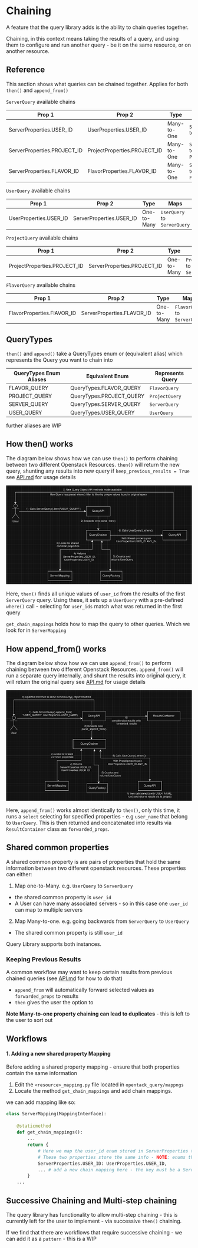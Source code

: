 # Chaining

A feature that the query library adds is the ability to chain queries together.

Chaining, in this context means taking the results of a query, and using them to configure and run another query
    - be it on the same resource, or on another resource.

## Reference
This section shows what queries can be chained together. Applies for both `then()` and `append_from()`

`ServerQuery` available chains

| Prop 1                      | Prop 2                       | Type        | Maps                            |
|-----------------------------|------------------------------|-------------|---------------------------------|
| ServerProperties.USER_ID    | UserProperties.USER_ID       | Many-to-One | `ServerQuery` to `UserQuery`    |
| ServerProperties.PROJECT_ID | ProjectProperties.PROJECT_ID | Many-to-One | `ServerQuery` to `ProjectQuery` |
| ServerProperties.FLAVOR_ID  | FlavorProperties.FLAVOR_ID   | Many-to-One | `ServerQuery` to `FlavorQuery`  |


`UserQuery` available chains

| Prop 1                 | Prop 2                   | Type        | Maps                         |
|------------------------|--------------------------|-------------|------------------------------|
| UserProperties.USER_ID | ServerProperties.USER_ID | One-to-Many | `UserQuery` to `ServerQuery` |


`ProjectQuery` available chains

| Prop 1                       | Prop 2                      | Type        | Maps                            |
|------------------------------|-----------------------------|-------------|---------------------------------|
| ProjectProperties.PROJECT_ID | ServerProperties.PROJECT_ID | One-to-Many | `ProjectQuery` to `ServerQuery` |


`FlavorQuery` available chains

| Prop 1                     | Prop 2                     | Type        | Maps                           |
|----------------------------|----------------------------|-------------|--------------------------------|
| FlavorProperties.FlAVOR_ID | ServerProperties.FLAVOR_ID | One-to-Many | `FlavorQuery` to `ServerQuery` |


## QueryTypes
`then()` and `append()` take a QueryTypes enum or (equivalent alias) which represents the Query you want to chain into

| QueryTypes Enum Aliases | Equivalent Enum          | Represents Query |
|-------------------------|--------------------------|------------------|
| FLAVOR_QUERY            | QueryTypes.FLAVOR_QUERY  | `FlavorQuery`    |
| PROJECT_QUERY           | QueryTypes.PROJECT_QUERY | `ProjectQuery`   |
| SERVER_QUERY            | QueryTypes.SERVER_QUERY  | `ServerQuery`    |
| USER_QUERY              | QueryTypes.USER_QUERY    | `UserQuery`      |

further aliases are WIP

## How then() works

The diagram below shows how we can use `then()` to perform chaining between two different Openstack Resources.
`then()` will return the new query, shunting any results into new query if `keep_previous_results = True`
see [API.md](API.md) for usage details

![Diagram showing how then() works when going from ServerQuery to UserQuery](./imgs/then-workflow.png)

Here, `then()` finds all unique values of `user_id` from the results of the first `ServerQuery` query.
Using these, it sets up a `UserQuery` with a pre-defined `where()` call - selecting for `user_ids` match
what was returned in the first query

`get_chain_mappings` holds how to map the query to other queries. Which we look for in `ServerMapping`

## How append_from() works

The diagram below show how we can use `append_from()` to perform chaining between two different Openstack Resources.
`append_from()` will run a separate query internally, and shunt the results into original query, it will return the original query
see [API.md](API.md) for usage details

![Diagram showing how append_from() works when going from ServerQuery to UserQuery](./imgs/append-from-workflow.png)

Here, `append_from()` works almost identically to `then()`, only this time, it runs a `select` selecting for specified
properties - e.g `user_name` that belong to `UserQuery`. This is then returned and concatenated into results via
`ResultContainer` class as `forwarded_props`.



## Shared common properties

A shared common property is are pairs of properties that hold the same information between two different openstack
resources. These properties can either:
1. Map one-to-Many. e.g. `UserQuery` to `ServerQuery`
- the shared common property is `user_id`
- A User can have many associated servers - so in this case one `user_id` can map to multiple servers


2. Map Many-to-one. e.g. going backwards from `ServerQuery` to `UserQuery`
- The shared common property is still `user_id`

Query Library supports both instances.


### Keeping Previous Results

A common workflow may want to keep certain results from previous chained queries (see [API.md](API.md) for how to do that)

- `append_from` will automatically forward selected values as `forwarded_props` to results
- `then` gives the user the option to

**Note Many-to-one property chaining can lead to duplicates** - this is left to the user to sort out


## Workflows


#### 1. Adding a new shared property Mapping

Before adding a shared property mapping - ensure that both properties contain the same information

1. Edit the `<resource>_mapping.py` file located in `opentack_query/mappngs`
2. Locate the method `get_chain_mappings` and add chain mappings.

we can add mapping like so:
```python
class ServerMapping(MappingInterface):

    @staticmethod
    def get_chain_mappings():
        ...
        return {
            # Here we map the user_id enum stored in ServerProperties to the user_id enum stored in UserProperties
            # These two properties store the same info - NOTE: enums that map together do not require same name
            ServerProperties.USER_ID: UserProperties.USER_ID,
            ... # add a new chain mapping here - the key must be a ServerProperties enum
        }
    ...
```

## Successive Chaining and Multi-step chaining
The query library has functionality to allow multi-step chaining - this is currently left for the user to implement
    - via successive `then()` chaining.

If we find that there are workflows that require successive chaining - we can add it as a `pattern` - this is a WIP
